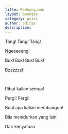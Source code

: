 ```yaml
---
title: Pembangunan
layout: bookdes
category: puisi
author: aditya
description: 
---
```


Tang! Tang! Tang!

Ngeeeeeng!

Buk! Buk! Buk! Buk!

Bzzzzzzt!

<br>

Ribut kalian semua!

Pergi! Pergi!

Buat apa kalian membangun!

Bila menidurkan yang lain

Dari kenyataan


